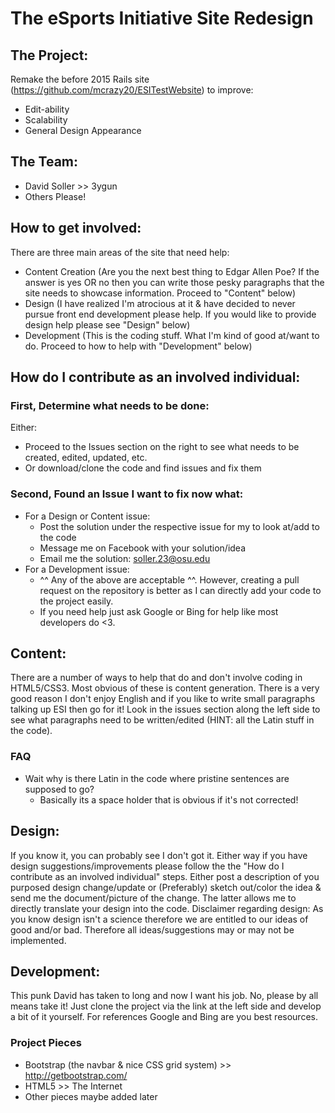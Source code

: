 # The eSports Initiative Site Redesign

## The Project:
Remake the before 2015 Rails site (https://github.com/mcrazy20/ESITestWebsite) to improve:
- Edit-ability
- Scalability
- General Design Appearance

## The Team:
- David Soller >> 3ygun
- Others Please!

## How to get involved:
There are three main areas of the site that need help:
- Content Creation (Are you the next best thing to Edgar Allen Poe? If the answer is yes OR no then you can write those pesky paragraphs that the site needs to showcase information. Proceed to "Content" below)
- Design (I have realized I'm atrocious at it & have decided to never pursue front end development please help. If you would like to provide design help please see "Design" below)
- Development (This is the coding stuff. What I'm kind of good at/want to do. Proceed to how to help with "Development" below)

## How do I contribute as an involved individual:
### First, Determine what needs to be done:
Either:
- Proceed to the Issues section on the right to see what needs to be created, edited, updated, etc.
- Or download/clone the code and find issues and fix them

### Second, Found an Issue I want to fix now what:
- For a Design or Content issue:
	- Post the solution under the respective issue for my to look at/add to the code
	- Message me on Facebook with your solution/idea
	- Email me the solution: soller.23@osu.edu
- For a Development issue:
	- ^^ Any of the above are acceptable ^^. However, creating a pull request on the repository is better as I can directly add your code to the project easily.
	- If you need help just ask Google or Bing for help like most developers do <3.

## Content:
There are a number of ways to help that do and don't involve coding in HTML5/CSS3. Most obvious of these is content generation. There is a very good reason I don't enjoy English and if you like to write small paragraphs talking up ESI then go for it! Look in the issues section along the left side to see what paragraphs need to be written/edited (HINT: all the Latin stuff in the code). 

### FAQ
- Wait why is there Latin in the code where pristine sentences are supposed to go?
	- Basically its a space holder that is obvious if it's not corrected!

## Design:
If you know it, you can probably see I don't got it. Either way if you have design suggestions/improvements please follow the the "How do I contribute as an involved individual" steps. Either post a description of you purposed design change/update or (Preferably) sketch out/color the idea & send me the document/picture of the change. The latter allows me to directly translate your design into the code. Disclaimer regarding design: As you know design isn't a science therefore we are entitled to our ideas of good and/or bad. Therefore all ideas/suggestions may or may not be implemented.  


## Development:
This punk David has taken to long and now I want his job. No, please by all means take it! Just clone the project via the link at the left side and develop a bit of it yourself. For references Google and Bing are you best resources.

### Project Pieces
- Bootstrap (the navbar & nice CSS grid system) >> http://getbootstrap.com/
- HTML5 >> The Internet
- Other pieces maybe added later